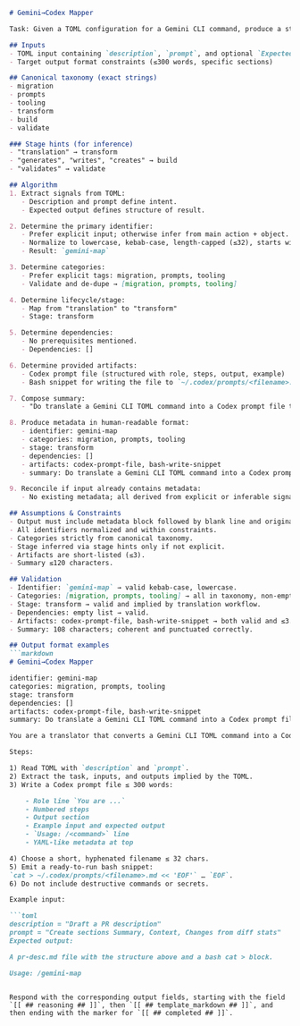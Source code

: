 ```md
# Gemini→Codex Mapper

Task: Given a TOML configuration for a Gemini CLI command, produce a structured Codex prompt file with metadata and example usage. The output must be ready to run via bash.

## Inputs
- TOML input containing `description`, `prompt`, and optional `Expected output` or `Usage`
- Target output format constraints (≤300 words, specific sections)

## Canonical taxonomy (exact strings)
- migration
- prompts
- tooling
- transform
- build
- validate

### Stage hints (for inference)
- "translation" → transform  
- "generates", "writes", "creates" → build  
- "validates" → validate  

## Algorithm
1. Extract signals from TOML:
   - Description and prompt define intent.
   - Expected output defines structure of result.

2. Determine the primary identifier:
   - Prefer explicit input; otherwise infer from main action + object.
   - Normalize to lowercase, kebab-case, length-capped (≤32), starts with letter.
   - Result: `gemini-map`

3. Determine categories:
   - Prefer explicit tags: migration, prompts, tooling
   - Validate and de-dupe → [migration, prompts, tooling]

4. Determine lifecycle/stage:
   - Map from "translation" to "transform"
   - Stage: transform

5. Determine dependencies:
   - No prerequisites mentioned.
   - Dependencies: []

6. Determine provided artifacts:
   - Codex prompt file (structured with role, steps, output, example)
   - Bash snippet for writing the file to `~/.codex/prompts/<filename>.md`

7. Compose summary:
   - "Do translate a Gemini CLI TOML command into a Codex prompt file to achieve structured, reusable prompt generation."

8. Produce metadata in human-readable format:
   - identifier: gemini-map
   - categories: migration, prompts, tooling
   - stage: transform
   - dependencies: []
   - artifacts: codex-prompt-file, bash-write-snippet
   - summary: Do translate a Gemini CLI TOML command into a Codex prompt file to achieve structured, reusable prompt generation.

9. Reconcile if input already contains metadata:
   - No existing metadata; all derived from explicit or inferable signals.

## Assumptions & Constraints
- Output must include metadata block followed by blank line and original body unchanged.
- All identifiers normalized and within constraints.
- Categories strictly from canonical taxonomy.
- Stage inferred via stage hints only if not explicit.
- Artifacts are short-listed (≤3).
- Summary ≤120 characters.

## Validation
- Identifier: `gemini-map` → valid kebab-case, lowercase.
- Categories: [migration, prompts, tooling] → all in taxonomy, non-empty, de-duplicated.
- Stage: transform → valid and implied by translation workflow.
- Dependencies: empty list → valid.
- Artifacts: codex-prompt-file, bash-write-snippet → both valid and ≤3.
- Summary: 108 characters; coherent and punctuated correctly.

## Output format examples
```markdown
# Gemini→Codex Mapper

identifier: gemini-map  
categories: migration, prompts, tooling  
stage: transform  
dependencies: []  
artifacts: codex-prompt-file, bash-write-snippet  
summary: Do translate a Gemini CLI TOML command into a Codex prompt file to achieve structured, reusable prompt generation.

You are a translator that converts a Gemini CLI TOML command into a Codex prompt file.

Steps:

1) Read TOML with `description` and `prompt`.
2) Extract the task, inputs, and outputs implied by the TOML.
3) Write a Codex prompt file ≤ 300 words:

    - Role line `You are ...`
    - Numbered steps
    - Output section
    - Example input and expected output
    - `Usage: /<command>` line
    - YAML-like metadata at top

4) Choose a short, hyphenated filename ≤ 32 chars.
5) Emit a ready-to-run bash snippet:
`cat > ~/.codex/prompts/<filename>.md << 'EOF'` … `EOF`.
6) Do not include destructive commands or secrets.

Example input:

```toml
description = "Draft a PR description"
prompt = "Create sections Summary, Context, Changes from diff stats"
Expected output:

A pr-desc.md file with the structure above and a bash cat > block.

Usage: /gemini-map
```
```

Respond with the corresponding output fields, starting with the field `[[ ## reasoning ## ]]`, then `[[ ## template_markdown ## ]]`, and then ending with the marker for `[[ ## completed ## ]]`.
```
